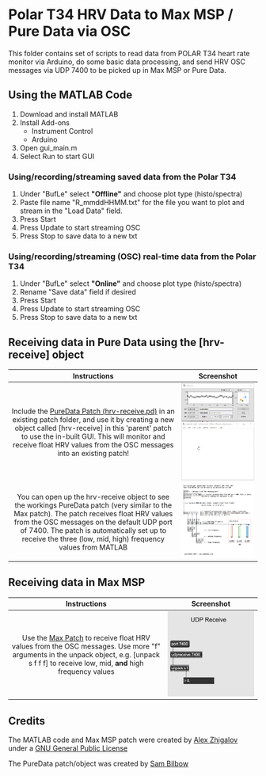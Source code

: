 # Polar T34 HRV Data to Max MSP / Pure Data via OSC
This folder contains set of scripts to read data from POLAR T34 heart rate monitor via Arduino, do some basic data processing, and send HRV OSC messages via UDP 7400 to be picked up in Max MSP or Pure Data.

## Using the MATLAB Code
1. Download and install MATLAB
2. Install Add-ons
    - Instrument Control
    - Arduino
3. Open gui_main.m
4. Select Run to start GUI

### Using/recording/streaming saved data from the Polar T34
1. Under "BufLe" select **"Offline"** and choose plot type (histo/spectra)
1. Paste file name "R_mmddHHMM.txt" for the file you want to plot and stream in the "Load Data" field.
2. Press Start
3. Press Update to start streaming OSC
4. Press Stop to save data to a new txt

### Using/recording/streaming (OSC) real-time data from the Polar T34
1. Under "BufLe" select **"Online"** and choose plot type (histo/spectra)
2. Rename "Save data" field if desired
3. Press Start
4. Press Update to start streaming OSC
5. Press Stop to save data to a new txt

## Receiving data in Pure Data using the [hrv-receive] object
Instructions|Screenshot
:-------------------------:|:-------------------------:
Include the [PureData Patch (hrv-receive.pd)](pure_data/hrv-receive.pd) in an existing patch folder, and use it by creating a new object called [hrv-receive] in this 'parent' patch to use the in-built GUI. This will  monitor and receive float HRV values from the OSC messages into an existing patch! | ![pure data graphical user interface](docs/pd-gui.gif) 
You can open up the hrv-receive object to see the workings PureData patch (very similar to the Max patch). The patch receives float HRV values from the OSC messages on the default UDP port of 7400.  The patch is automatically set up to receive the three (low, mid, high) frequency values from MATLAB|  ![pure data patch](docs/pd-patch.png) 

## Receiving data in Max MSP
Instructions|Screenshot
:-------------------------:|:-------------------------:
Use the [Max Patch](MAX_8/HRV_osc_recv.maxpat) to receive float HRV values from the OSC messages.  Use more "f" arguments in the unpack object, e.g. [unpack s f f f] to receive low, mid, **and** high frequency values|  ![max patch](docs/max-patch.png) 

## Credits
The MATLAB code and Max MSP patch were created by [Alex Zhigalov](https://github.com/alxzgl1) under a [GNU General Public License](https://github.com/alxzgl1/heartrate_dacq/blob/main/LICENSE)

The PureData patch/object was created by [Sam Bilbow](https://github.com/sambilbow)
